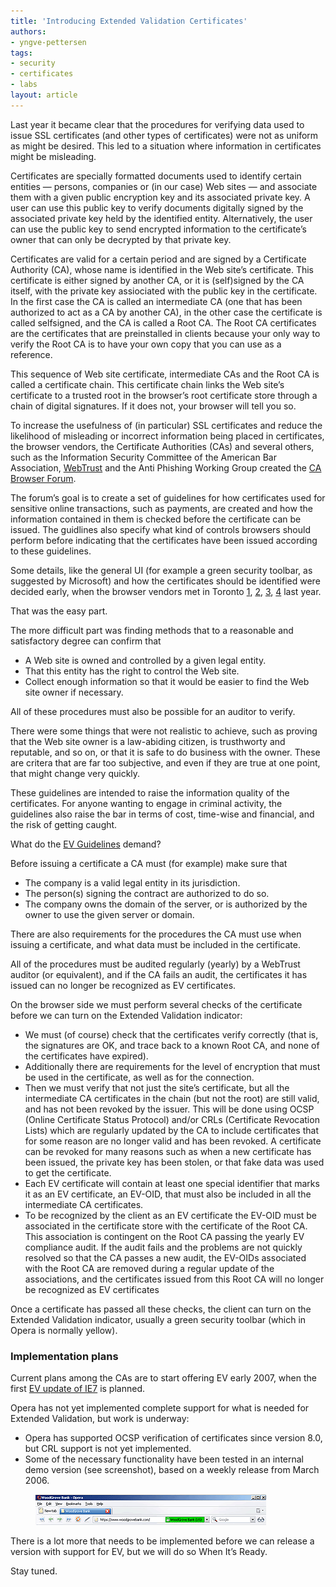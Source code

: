 ```yaml
---
title: 'Introducing Extended Validation Certificates'
authors:
- yngve-pettersen
tags:
- security
- certificates
- labs
layout: article
---
```


Last year it became clear that the procedures for verifying data used to issue SSL certificates (and other types of certificates) were not as uniform as might be desired. This led to a situation where information in certificates might be misleading.

Certificates are specially formatted documents used to identify certain entities — persons, companies or (in our case) Web sites — and associate them with a given public encryption key and its associated private key. A user can use this public key to verify documents digitally signed by the associated private key held by the identified entity. Alternatively, the user can use the public key to send encrypted information to the certificate’s owner that can only be decrypted by that private key.

Certificates are valid for a certain period and are signed by a Certificate Authority (CA), whose name is identified in the Web site’s certificate. This certificate is either signed by another CA, or it is (self)signed by the CA itself, with the private key assiociated with the public key in the certificate. In the first case the CA is called an intermediate CA (one that has been authorized to act as a CA by another CA), in the other case the certificate is called selfsigned, and the CA is called a Root CA. The Root CA certificates are the certificates that are preinstalled in clients because your only way to verify the Root CA is to have your own copy that you can use as a reference.

This sequence of Web site certificate, intermediate CAs and the Root CA is called a certificate chain. This certificate chain links the Web site’s certificate to a trusted root in the browser’s root certificate store through a chain of digital signatures. If it does not, your browser will tell you so.

To increase the usefulness of (in particular) SSL certificates and reduce the likelihood of misleading or incorrect information being placed in certificates, the browser vendors, the Certificate Authorities (CAs) and several others, such as the Information Security Committee of the American Bar Association, [WebTrust][1] and the Anti Phishing Working Group created the [CA Browser Forum][2].

[1]: http://www.webtrust.org/
[2]: http://www.cabforum.org

The forum’s goal is to create a set of guidelines for how certificates used for sensitive online transactions, such as payments, are created and how the information contained in them is checked before the certificate can be issued. The guidlines also specify what kind of controls browsers should perform before indicating that the certificates have been issued according to these guidelines.

Some details, like the general UI (for example a green security toolbar, as suggested by Microsoft) and how the certificates should be identified were decided early, when the browser vendors met in Toronto [1][3], [2][4], [3][5], [4][6] last year.

[3]: http://dot.kde.org/1132619164/
[4]: http://blogs.msdn.com/ie/archive/2005/11/21/495507.aspx
[5]: http://www.hecker.org/mozilla/ssl-ui
[6]: http://web.archive.org/web/20081014112932/http://www.opera.com/security/toronto/

That was the easy part.

The more difficult part was finding methods that to a reasonable and satisfactory degree can confirm that

- A Web site is owned and controlled by a given legal entity.
- That this entity has the right to control the Web site.
- Collect enough information so that it would be easier to find the Web site owner if necessary.

All of these procedures must also be possible for an auditor to verify.

There were some things that were not realistic to achieve, such as proving that the Web site owner is a law-abiding citizen, is trusthworty and reputable, and so on, or that it is safe to do business with the owner. These are critera that are far too subjective, and even if they are true at one point, that might change very quickly.

These guidelines are intended to raise the information quality of the certificates. For anyone wanting to engage in criminal activity, the guidelines also raise the bar in terms of cost, time-wise and financial, and the risk of getting caught.

What do the [EV Guidelines][7] demand?

[7]: http://www.cabforum.org/

Before issuing a certificate a CA must (for example) make sure that

- The company is a valid legal entity in its jurisdiction.
- The person(s) signing the contract are authorized to do so.
- The company owns the domain of the server, or is authorized by the owner to use the given server or domain.

There are also requirements for the procedures the CA must use when issuing a certificate, and what data must be included in the certificate.

All of the procedures must be audited regularly (yearly) by a WebTrust auditor (or equivalent), and if the CA fails an audit, the certificates it has issued can no longer be recognized as EV certificates.

On the browser side we must perform several checks of the certificate before we can turn on the Extended Validation indicator:

- We must (of course) check that the certificates verify correctly (that is, the signatures are OK, and trace back to a known Root CA, and none of the certificates have expired).
- Additionally there are requirements for the level of encryption that must be used in the certificate, as well as for the connection.
- Then we must verify that not just the site’s certificate, but all the intermediate CA certificates in the chain (but not the root) are still valid, and has not been revoked by the issuer. This will be done using OCSP (Online Certificate Status Protocol) and/or CRLs (Certificate Revocation Lists) which are regularly updated by the CA to include certificates that for some reason are no longer valid and has been revoked. A certificate can be revoked for many reasons such as when a new certificate has been issued, the private key has been stolen, or that fake data was used to get the certificate.
- Each EV certificate will contain at least one special identifier that marks it as an EV certificate, an EV-OID, that must also be included in all the intermediate CA certificates.
- To be recognized by the client as an EV certificate the EV-OID must be associated in the certificate store with the certificate of the Root CA. This association is contingent on the Root CA passing the yearly EV compliance audit. If the audit fails and the problems are not quickly resolved so that the CA passes a new audit, the EV-OIDs associated with the Root CA are removed during a regular update of the associations, and the certificates issued from this Root CA will no longer be recognized as EV certificates

Once a certificate has passed all these checks, the client can turn on the Extended Validation indicator, usually a green security toolbar (which in Opera is normally yellow).

### Implementation plans

Current plans among the CAs are to start offering EV early 2007, when the first [EV update of IE7][8] is planned.

[8]: http://blogs.msdn.com/ie/archive/2006/11/07/improving-ssl-extended-validation-ev-ssl-certificates-coming-in-january.aspx

Opera has not yet implemented complete support for what is needed for Extended Validation, but work is underway:

- Opera has supported OCSP verification of certificates since version 8.0, but CRL support is not yet implemented.
- Some of the necessary functionality have been tested in an internal demo version (see screenshot), based on a weekly release from March 2006.

<figure>
	<img src="/articles/introducing-extended-validation-certificates/opera.gif" alt="Opera">
</figure>

There is a lot more that needs to be implemented before we can release a version with support for EV, but we will do so When It’s Ready.

Stay tuned.
